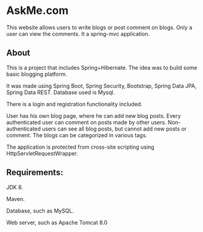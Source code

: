 # AskMe.com
This website allows users to write blogs or post comment on blogs. Only a user can view the comments.
It a spring-mvc application.

## About

This is a project that includes Spring+Hibernate. The idea was to build some basic blogging platform.

It was made using Spring Boot, Spring Security, Bootstrap, Spring Data JPA, Spring Data REST. Database used is Mysql.

There is a login and registration functionality included.

User has his own blog page, where he can add new blog posts. Every authenticated user can comment on posts made by other users. Non-authenticated users can see all blog posts, but cannot add new posts or comment. The blogs can be categorized in various tags.

The application is protected from cross-site scripting using HttpServletRequestWrapper.


## Requirements:

JDK 8.

Maven.

Database, such as MySQL.

Web server, such as Apache Tomcat 8.0 
